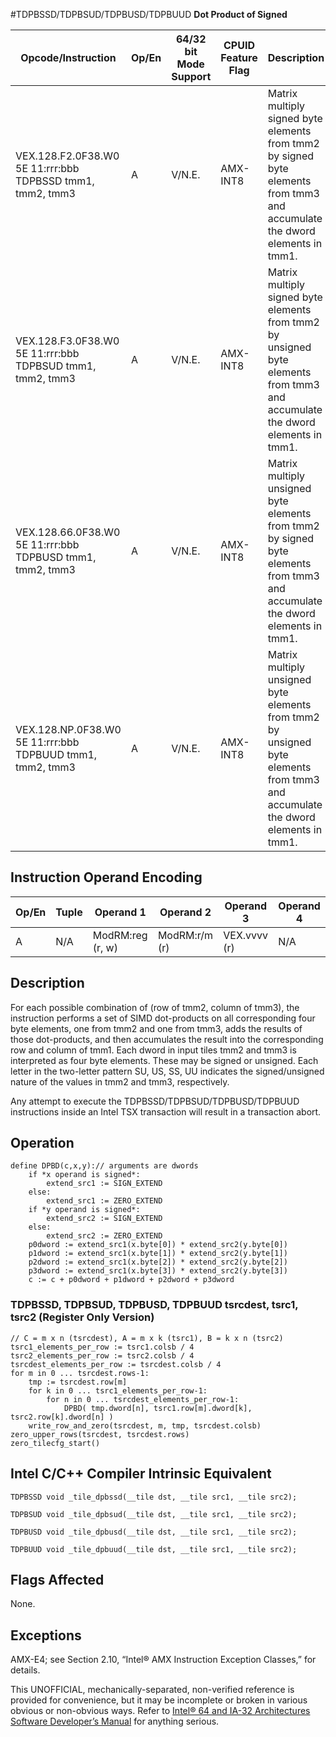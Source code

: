 #TDPBSSD/TDPBSUD/TDPBUSD/TDPBUUD
**Dot Product of Signed**

| Opcode/Instruction                                        | Op/En | 64/32 bit Mode Support | CPUID Feature Flag | Description                                                                                                                     |
| --------------------------------------------------------- | ----- | ---------------------- | ------------------ | ------------------------------------------------------------------------------------------------------------------------------- |
| VEX.128.F2.0F38.W0 5E 11:rrr:bbb TDPBSSD tmm1, tmm2, tmm3 | A     | V/N.E.                 | AMX-INT8           | Matrix multiply signed byte elements from tmm2 by signed byte elements from tmm3 and accumulate the dword elements in tmm1.     |
| VEX.128.F3.0F38.W0 5E 11:rrr:bbb TDPBSUD tmm1, tmm2, tmm3 | A     | V/N.E.                 | AMX-INT8           | Matrix multiply signed byte elements from tmm2 by unsigned byte elements from tmm3 and accumulate the dword elements in tmm1.   |
| VEX.128.66.0F38.W0 5E 11:rrr:bbb TDPBUSD tmm1, tmm2, tmm3 | A     | V/N.E.                 | AMX-INT8           | Matrix multiply unsigned byte elements from tmm2 by signed byte elements from tmm3 and accumulate the dword elements in tmm1.   |
| VEX.128.NP.0F38.W0 5E 11:rrr:bbb TDPBUUD tmm1, tmm2, tmm3 | A     | V/N.E.                 | AMX-INT8           | Matrix multiply unsigned byte elements from tmm2 by unsigned byte elements from tmm3 and accumulate the dword elements in tmm1. |

## Instruction Operand Encoding

| Op/En | Tuple | Operand 1        | Operand 2     | Operand 3    | Operand 4 |
| ----- | ----- | ---------------- | ------------- | ------------ | --------- |
| A     | N/A   | ModRM:reg (r, w) | ModRM:r/m (r) | VEX.vvvv (r) | N/A       |

## Description

For each possible combination of (row of tmm2, column of tmm3), the instruction performs a set of SIMD dot-products on all corresponding four byte elements, one from tmm2 and one from tmm3, adds the results of those dot-products, and then accumulates the result into the corresponding row and column of tmm1. Each dword in input tiles tmm2 and tmm3 is interpreted as four byte elements. These may be signed or unsigned. Each letter in the two-letter pattern SU, US, SS, UU indicates the signed/unsigned nature of the values in tmm2 and tmm3, respectively.

Any attempt to execute the TDPBSSD/TDPBSUD/TDPBUSD/TDPBUUD instructions inside an Intel TSX transaction will result in a transaction abort.

## Operation

```
define DPBD(c,x,y):// arguments are dwords
    if *x operand is signed*:
        extend_src1 := SIGN_EXTEND
    else:
        extend_src1 := ZERO_EXTEND
    if *y operand is signed*:
        extend_src2 := SIGN_EXTEND
    else:
        extend_src2 := ZERO_EXTEND
    p0dword := extend_src1(x.byte[0]) * extend_src2(y.byte[0])
    p1dword := extend_src1(x.byte[1]) * extend_src2(y.byte[1])
    p2dword := extend_src1(x.byte[2]) * extend_src2(y.byte[2])
    p3dword := extend_src1(x.byte[3]) * extend_src2(y.byte[3])
    c := c + p0dword + p1dword + p2dword + p3dword

```

### TDPBSSD, TDPBSUD, TDPBUSD, TDPBUUD tsrcdest, tsrc1, tsrc2 (Register Only Version)

```
// C = m x n (tsrcdest), A = m x k (tsrc1), B = k x n (tsrc2)
tsrc1_elements_per_row := tsrc1.colsb / 4
tsrc2_elements_per_row := tsrc2.colsb / 4
tsrcdest_elements_per_row := tsrcdest.colsb / 4
for m in 0 ... tsrcdest.rows-1:
    tmp := tsrcdest.row[m]
    for k in 0 ... tsrc1_elements_per_row-1:
        for n in 0 ... tsrcdest_elements_per_row-1:
            DPBD( tmp.dword[n], tsrc1.row[m].dword[k], tsrc2.row[k].dword[n] )
    write_row_and_zero(tsrcdest, m, tmp, tsrcdest.colsb)
zero_upper_rows(tsrcdest, tsrcdest.rows)
zero_tilecfg_start()

```

## Intel C/C++ Compiler Intrinsic Equivalent

```
TDPBSSD void _tile_dpbssd(__tile dst, __tile src1, __tile src2);

```

```
TDPBSUD void _tile_dpbsud(__tile dst, __tile src1, __tile src2);

```

```
TDPBUSD void _tile_dpbusd(__tile dst, __tile src1, __tile src2);

```

```
TDPBUUD void _tile_dpbuud(__tile dst, __tile src1, __tile src2);

```

## Flags Affected

None.

## Exceptions

AMX-E4; see Section 2.10, “Intel® AMX Instruction Exception Classes,” for details.

This UNOFFICIAL, mechanically-separated, non-verified reference is provided for convenience, but it may be
incomplete or broken in various obvious or non-obvious
ways. Refer to [Intel® 64 and IA-32 Architectures Software Developer’s Manual](https://software.intel.com/en-us/download/intel-64-and-ia-32-architectures-sdm-combined-volumes-1-2a-2b-2c-2d-3a-3b-3c-3d-and-4) for anything serious.
